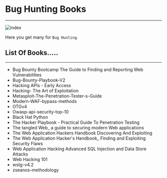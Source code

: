 # Bug Hunting Books 
---

![index](https://user-images.githubusercontent.com/79298248/211259728-f6e01db5-3b96-4274-a077-0ddb10e138eb.jpeg)


Here you get many for `Bug Hunting`. 

## List Of Books.....
---

* Bug Bounty Bootcamp The Guide to Finding and Reporting Web Vulnerabilities
* Bug-Bounty-Playbook-V2
* Hacking APIs - Early Access
* Hacking- The Art of Exploitation
* Metasploit-The-Penetration-Tester-s-Guide
* Modern-WAF-bypass-methods
* OTGv4
* Owasp-api-security-top-10
* Black Hat Python
* The Hacker Playbook - Practical Guide To Penetration Testing
* The tangled Web_ a guide to securing modern Web applications
* The Web Application Hackers Handbook Discovering And Exploiting
* The Web Application Hacker's Handbook_ Finding and Exploiting Security Flaws
* Web Application Hacking Advanced SQL Injection and Data Store Attacks
* Web Hacking 101
* wstg-v4.2
* zseanos-methodology
